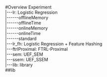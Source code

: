 #Overview
Experiment  
|---lr: Logistic Regression  
|------offlineMemory  
|------offlineTime  
|------onlineMemory  
|------onlineTime  
|------standard  
|---lr_fh: Logistic Regression + Feature Hashing  
|---ftrlProximal: FTRL-Proximal  
|---sem: UEF_SEM  
|---ssem: UEF_SSEM  
|---lib: library  
##lib
